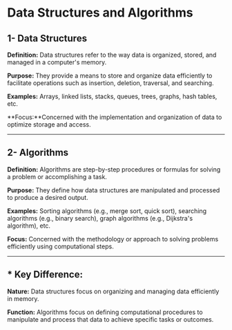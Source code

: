 # Data Structures and Algorithms 

## 1- Data Structures

**Definition:** Data structures refer to the way data is organized, stored, and managed in a computer's memory.

**Purpose:** They provide a means to store and organize data efficiently to facilitate operations such as insertion, deletion, traversal, and searching.

**Examples:** Arrays, linked lists, stacks, queues, trees, graphs, hash tables, etc.

**Focus:**Concerned with the implementation and organization of data to optimize storage and access.

---

## 2- Algorithms

**Definition:** Algorithms are step-by-step procedures or formulas for solving a problem or accomplishing a task.

**Purpose:** They define how data structures are manipulated and processed to produce a desired output.

**Examples:** Sorting algorithms (e.g., merge sort, quick sort), searching algorithms (e.g., binary search), graph algorithms (e.g., Dijkstra's algorithm), etc.

**Focus:** Concerned with the methodology or approach to solving problems efficiently using computational steps.

---

## * Key Difference:
**Nature:** Data structures focus on organizing and managing data efficiently in memory.

**Function:** Algorithms focus on defining computational procedures to manipulate and process that data to achieve specific tasks or outcomes.
